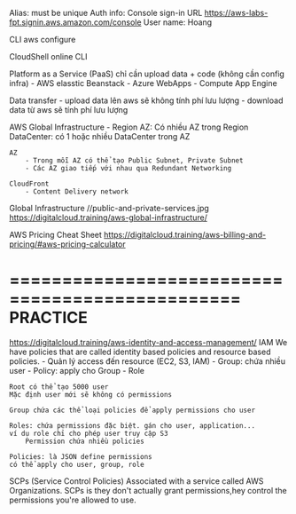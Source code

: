 Alias: must be unique
Auth info:
    Console sign-in URL
    https://aws-labs-fpt.signin.aws.amazon.com/console
    User name: Hoang

CLI
    aws configure

CloudShell
    online CLI

Platform as a Service (PaaS)
    chỉ cần upload data + code (không cần config infra)
    - AWS elasstic Beanstack
    - Azure WebApps
    - Compute App Engine

Data transfer
    - upload data lên aws sẽ không tính phí lưu lượng
    - download data từ aws sẽ tính phí lưu lượng

AWS Global Infrastructure
    - Region
        AZ: Có nhiều AZ trong Region
            DataCenter: có 1 hoặc nhiều DataCenter trong AZ
    
    AZ
        - Trong mỗi AZ có thể tạo Public Subnet, Private Subnet
        - Các AZ giao tiếp với nhau qua Redundant Networking

    CloudFront
        - Content Delivery network

Global Infrastructure
    //public-and-private-services.jpg
    https://digitalcloud.training/aws-global-infrastructure/

AWS Pricing Cheat Sheet
    https://digitalcloud.training/aws-billing-and-pricing/#aws-pricing-calculator

================================================
PRACTICE
================================================
https://digitalcloud.training/aws-identity-and-access-management/
IAM
    We have policies that are called identity based policies and resource based policies.
    - Quản lý access đến resource (EC2, S3, IAM)
    - Group: chứa nhiều user
    - Policy: apply cho Group
    - Role

    Root có thể tạo 5000 user
    Mặc định user mới sẽ không có permissions

    Group chứa các thể loại policies để apply permissions cho user

    Roles: chứa permissions đặc biệt. gán cho user, application...
    ví dụ role chỉ cho phép user truy cập S3
        Permission chứa nhiều policies

    Policies: là JSON define permissions
    có thể apply cho user, group, role

SCPs (Service Control Policies)
    Associated with a service called AWS Organizations.
    SCPs is they don't actually grant permissions,hey control the permissions you're allowed to use.
